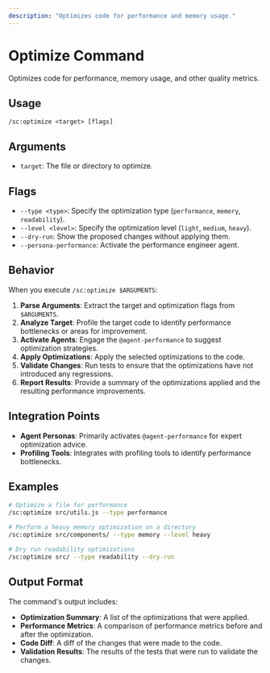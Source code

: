 ```yaml
---
description: "Optimizes code for performance and memory usage."
---
```


# Optimize Command

Optimizes code for performance, memory usage, and other quality metrics.

## Usage

```
/sc:optimize <target> [flags]
```

## Arguments

- `target`: The file or directory to optimize.

## Flags

- `--type <type>`: Specify the optimization type (`performance`, `memory`, `readability`).
- `--level <level>`: Specify the optimization level (`light`, `medium`, `heavy`).
- `--dry-run`: Show the proposed changes without applying them.
- `--persona-performance`: Activate the performance engineer agent.

## Behavior

When you execute `/sc:optimize $ARGUMENTS`:

1.  **Parse Arguments**: Extract the target and optimization flags from `$ARGUMENTS`.
2.  **Analyze Target**: Profile the target code to identify performance bottlenecks or areas for improvement.
3.  **Activate Agents**: Engage the `@agent-performance` to suggest optimization strategies.
4.  **Apply Optimizations**: Apply the selected optimizations to the code.
5.  **Validate Changes**: Run tests to ensure that the optimizations have not introduced any regressions.
6.  **Report Results**: Provide a summary of the optimizations applied and the resulting performance improvements.

## Integration Points

-   **Agent Personas**: Primarily activates `@agent-performance` for expert optimization advice.
-   **Profiling Tools**: Integrates with profiling tools to identify performance bottlenecks.

## Examples

```bash
# Optimize a file for performance
/sc:optimize src/utils.js --type performance

# Perform a heavy memory optimization on a directory
/sc:optimize src/components/ --type memory --level heavy

# Dry run readability optimizations
/sc:optimize src/ --type readability --dry-run
```

## Output Format

The command's output includes:
-   **Optimization Summary**: A list of the optimizations that were applied.
-   **Performance Metrics**: A comparison of performance metrics before and after the optimization.
-   **Code Diff**: A diff of the changes that were made to the code.
-   **Validation Results**: The results of the tests that were run to validate the changes.
